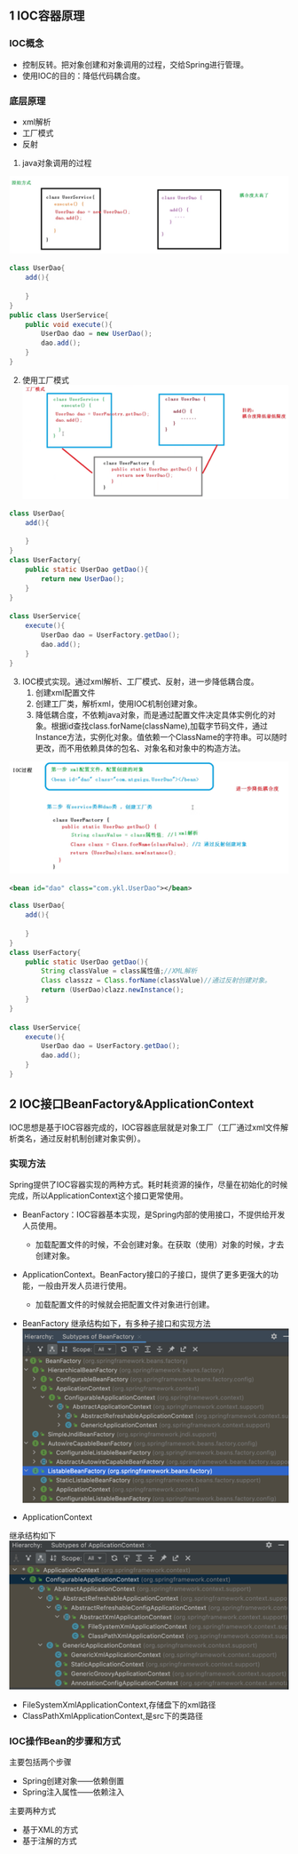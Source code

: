 ## 1 IOC容器原理
### IOC概念
* 控制反转。把对象创建和对象调用的过程，交给Spring进行管理。
* 使用IOC的目的：降低代码耦合度。


### 底层原理


* xml解析
* 工厂模式
* 反射


1. java对象调用的过程

![](image/2022-10-08-11-53-59.png)
```java
class UserDao{
    add(){

    }
}
public class UserService{
    public void execute(){
        UserDao dao = new UserDao();
        dao.add();
    }
}
```
2. 使用工厂模式
![](image/2022-10-08-11-54-46.png)
```java
class UserDao{
    add(){

    }
}
class UserFactory{
    public static UserDao getDao(){
        return new UserDao();
    }
}

class UserService{
    execute(){
        UserDao dao = UserFactory.getDao();
        dao.add();
    }
}
```

3. IOC模式实现。通过xml解析、工厂模式、反射，进一步降低耦合度。
   1. 创建xml配置文件
   2. 创建工厂类，解析xml，使用IOC机制创建对象。
   3. 降低耦合度，不依赖java对象，而是通过配置文件决定具体实例化的对象。根据id查找class.forName(className),加载字节码文件，通过Instance方法，实例化对象。值依赖一个ClassName的字符串。可以随时更改，而不用依赖具体的包名、对象名和对象中的构造方法。

![](image/2022-10-08-12-04-49.png)

```xml
<bean id="dao" class="com.ykl.UserDao"></bean>
```
```java
class UserDao{
    add(){

    }
}
class UserFactory{
    public static UserDao getDao(){
        String classValue = class属性值;//XML解析
        Class classzz = Class.forName(classValue)//通过反射创建对象。
        return (UserDao)clazz.newInstance();
    }
}

class UserService{
    execute(){
        UserDao dao = UserFactory.getDao();
        dao.add();
    }
}
```
## 2 IOC接口BeanFactory&ApplicationContext

IOC思想是基于IOC容器完成的，IOC容器底层就是对象工厂（工厂通过xml文件解析类名，通过反射机制创建对象实例）。

### 实现方法
Spring提供了IOC容器实现的两种方式。耗时耗资源的操作，尽量在初始化的时候完成，所以ApplicationContext这个接口更常使用。

* BeanFactory：IOC容器基本实现，是Spring内部的使用接口，不提供给开发人员使用。
  * 加载配置文件的时候，不会创建对象。在获取（使用）对象的时候，才去创建对象。
* ApplicationContext。BeanFactory接口的子接口，提供了更多更强大的功能，一般由开发人员进行使用。
  * 加载配置文件的时候就会把配置文件对象进行创建。

* BeanFactory
继承结构如下，有多种子接口和实现方法
![](image/2022-10-08-14-18-55.png)

* ApplicationContext

继承结构如下
![](image/2022-10-08-14-11-22.png)

* FileSystemXmlApplicationContext,存储盘下的xml路径
* ClassPathXmlApplicationContext,是src下的类路径

### IOC操作Bean的步骤和方式
主要包括两个步骤
* Spring创建对象——依赖倒置
* Spring注入属性——依赖注入

主要两种方式
* 基于XML的方式
* 基于注解的方式